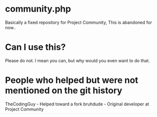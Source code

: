 # community.php
Basically a fixed repository for Project Community, This is abandoned for now.. 
# Can I use this?
Please do not. I mean you can, but why would you even want to do that.

# People who helped but were not mentioned on the git history
TheCodingGuy - Helped toward a fork
bruhdude - Original developer at Project Community
